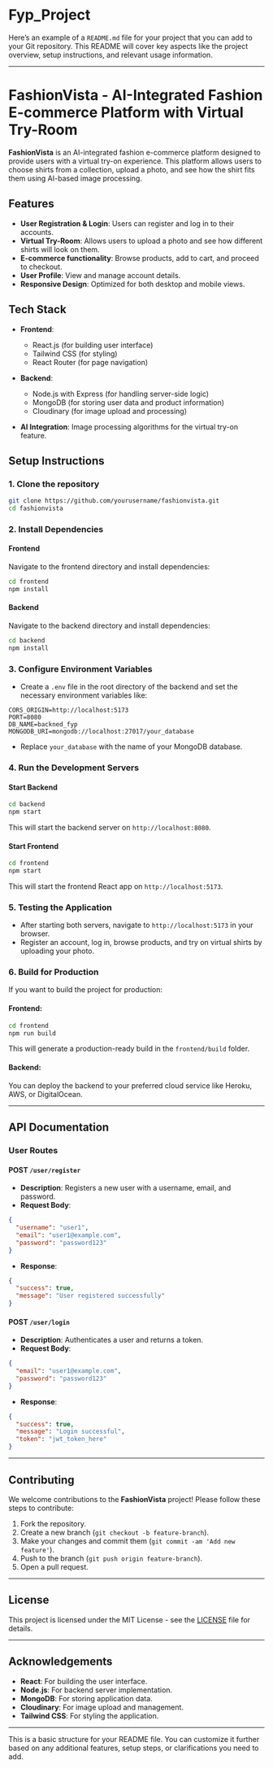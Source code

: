 
# Fyp_Project
Here’s an example of a `README.md` file for your project that you can add to your Git repository. This README will cover key aspects like the project overview, setup instructions, and relevant usage information.

---

# FashionVista - AI-Integrated Fashion E-commerce Platform with Virtual Try-Room

**FashionVista** is an AI-integrated fashion e-commerce platform designed to provide users with a virtual try-on experience. This platform allows users to choose shirts from a collection, upload a photo, and see how the shirt fits them using AI-based image processing.

## Features
- **User Registration & Login**: Users can register and log in to their accounts.
- **Virtual Try-Room**: Allows users to upload a photo and see how different shirts will look on them.
- **E-commerce functionality**: Browse products, add to cart, and proceed to checkout.
- **User Profile**: View and manage account details.
- **Responsive Design**: Optimized for both desktop and mobile views.

## Tech Stack
- **Frontend**:
  - React.js (for building user interface)
  - Tailwind CSS (for styling)
  - React Router (for page navigation)
  
- **Backend**:
  - Node.js with Express (for handling server-side logic)
  - MongoDB (for storing user data and product information)
  - Cloudinary (for image upload and processing)
  
- **AI Integration**: Image processing algorithms for the virtual try-on feature.

## Setup Instructions

### 1. Clone the repository

```bash
git clone https://github.com/yourusername/fashionvista.git
cd fashionvista
```

### 2. Install Dependencies

#### Frontend

Navigate to the frontend directory and install dependencies:

```bash
cd frontend
npm install
```

#### Backend

Navigate to the backend directory and install dependencies:

```bash
cd backend
npm install
```

### 3. Configure Environment Variables

- Create a `.env` file in the root directory of the backend and set the necessary environment variables like:

```env
CORS_ORIGIN=http://localhost:5173
PORT=8080
DB_NAME=backned_fyp
MONGODB_URI=mongodb://localhost:27017/your_database
```

- Replace `your_database` with the name of your MongoDB database.
  
### 4. Run the Development Servers

#### Start Backend

```bash
cd backend
npm start
```

This will start the backend server on `http://localhost:8080`.

#### Start Frontend

```bash
cd frontend
npm start
```

This will start the frontend React app on `http://localhost:5173`.

### 5. Testing the Application

- After starting both servers, navigate to `http://localhost:5173` in your browser.
- Register an account, log in, browse products, and try on virtual shirts by uploading your photo.

### 6. Build for Production

If you want to build the project for production:

#### Frontend:

```bash
cd frontend
npm run build
```

This will generate a production-ready build in the `frontend/build` folder.

#### Backend:

You can deploy the backend to your preferred cloud service like Heroku, AWS, or DigitalOcean.

---

## API Documentation

### User Routes

#### POST `/user/register`

- **Description**: Registers a new user with a username, email, and password.
- **Request Body**:

```json
{
  "username": "user1",
  "email": "user1@example.com",
  "password": "password123"
}
```

- **Response**:

```json
{
  "success": true,
  "message": "User registered successfully"
}
```

#### POST `/user/login`

- **Description**: Authenticates a user and returns a token.
- **Request Body**:

```json
{
  "email": "user1@example.com",
  "password": "password123"
}
```

- **Response**:

```json
{
  "success": true,
  "message": "Login successful",
  "token": "jwt_token_here"
}
```

---

## Contributing

We welcome contributions to the **FashionVista** project! Please follow these steps to contribute:

1. Fork the repository.
2. Create a new branch (`git checkout -b feature-branch`).
3. Make your changes and commit them (`git commit -am 'Add new feature'`).
4. Push to the branch (`git push origin feature-branch`).
5. Open a pull request.

---

## License

This project is licensed under the MIT License - see the [LICENSE](LICENSE) file for details.

---

## Acknowledgements

- **React**: For building the user interface.
- **Node.js**: For backend server implementation.
- **MongoDB**: For storing application data.
- **Cloudinary**: For image upload and management.
- **Tailwind CSS**: For styling the application.

---

This is a basic structure for your README file. You can customize it further based on any additional features, setup steps, or clarifications you need to add.
